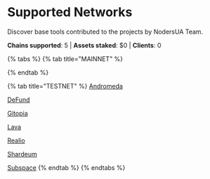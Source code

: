 # Supported Networks

Discover base tools contributed to the projects by NodersUA Team.

**Chains supported**: 5 | **Assets staked**: $0 | **Clients**: 0

{% tabs %}
{% tab title="MAINNET" %}

{% endtab %}

{% tab title="TESTNET" %}
[Andromeda](../testnet/andromeda/)

[DeFund](../testnet/defund/)

[Gitopia](../testnet/gitopia/)

[Lava](../testnet/lava-network/)

[Realio](../testnet/realio/)

[Shardeum](../testnet/shardeum/)

[Subspace](broken-reference)
{% endtab %}
{% endtabs %}

